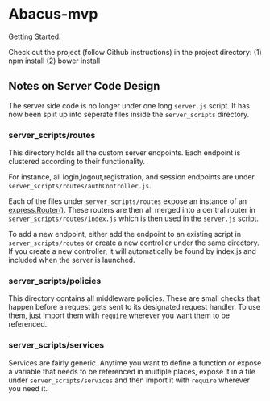 # Abacus-mvp

Getting Started:

Check out the project (follow Github instructions)
in the project directory:
(1) npm install
(2) bower install

## Notes on Server Code Design

The server side code is no longer under one long `server.js` script.
It has now been split up into seperate files inside the `server_scripts` directory.

### server_scripts/routes
This directory holds all the custom server endpoints. Each endpoint is clustered according to their functionality.

For instance, all login,logout,registration, and session endpoints are under `server_scripts/routes/authController.js`.

Each of the files under `server_scripts/routes` expose an instance of an [express.Router()](http://expressjs.com/en/4x/api.html#router). These routers are then all merged into a central router in `server_scripts/routes/index.js` which is then used in the `server.js` script.

To add a new endpoint, either add the endpoint to an existing script in `server_scripts/routes` or create a new controller under the same directory. If you create a new controller, it will automatically be found by index.js and included when the server is launched.

### server_scripts/policies
This directory contains all middleware policies. These are small checks that happen before a request gets sent to its designated request handler. To use them, just import them with `require` wherever you want them to be referenced.

### server_scripts/services
Services are fairly generic. Anytime you want to define a function or expose a variable that needs to be referenced in multiple places, expose it in a file under `server_scripts/services` and then import it with `require` wherever you need it.